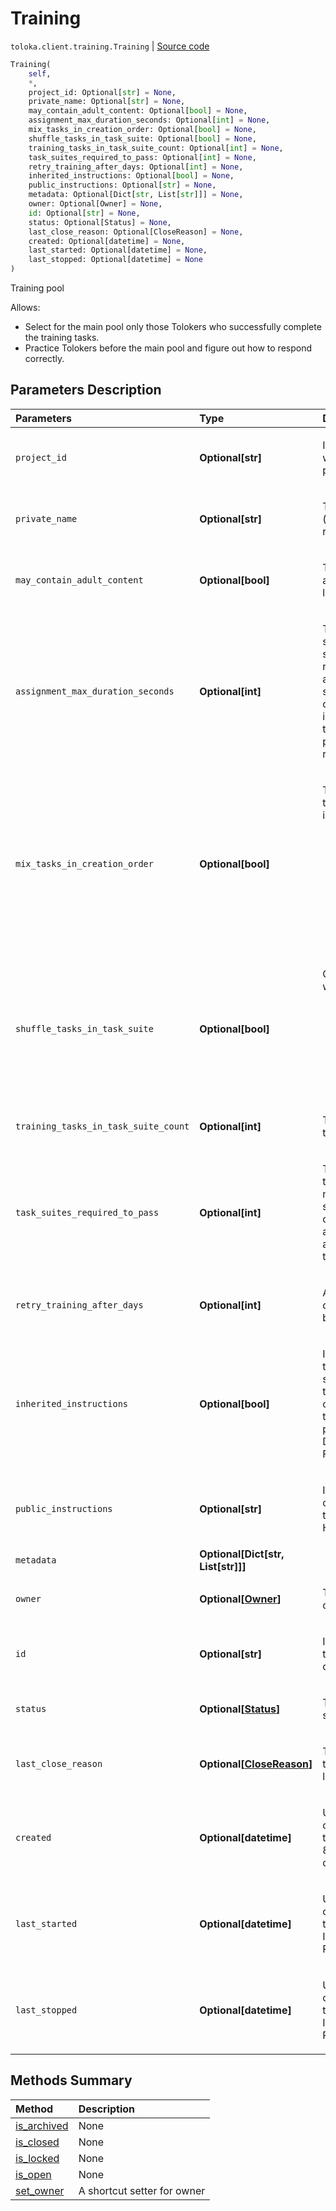 # Training
`toloka.client.training.Training` | [Source code](https://github.com/Toloka/toloka-kit/blob/v1.0.2/src/client/training.py#L11)

```python
Training(
    self,
    *,
    project_id: Optional[str] = None,
    private_name: Optional[str] = None,
    may_contain_adult_content: Optional[bool] = None,
    assignment_max_duration_seconds: Optional[int] = None,
    mix_tasks_in_creation_order: Optional[bool] = None,
    shuffle_tasks_in_task_suite: Optional[bool] = None,
    training_tasks_in_task_suite_count: Optional[int] = None,
    task_suites_required_to_pass: Optional[int] = None,
    retry_training_after_days: Optional[int] = None,
    inherited_instructions: Optional[bool] = None,
    public_instructions: Optional[str] = None,
    metadata: Optional[Dict[str, List[str]]] = None,
    owner: Optional[Owner] = None,
    id: Optional[str] = None,
    status: Optional[Status] = None,
    last_close_reason: Optional[CloseReason] = None,
    created: Optional[datetime] = None,
    last_started: Optional[datetime] = None,
    last_stopped: Optional[datetime] = None
)
```

Training pool


Allows:
 - Select for the main pool only those Tolokers who successfully complete the training tasks.
 - Practice Tolokers before the main pool and figure out how to respond correctly.

## Parameters Description

| Parameters | Type | Description |
| :----------| :----| :-----------|
`project_id`|**Optional\[str\]**|<p>ID of the project to which the training pool belongs.</p>
`private_name`|**Optional\[str\]**|<p>Training pool name (only visible to the requester).</p>
`may_contain_adult_content`|**Optional\[bool\]**|<p>The presence of adult content in learning tasks.</p>
`assignment_max_duration_seconds`|**Optional\[int\]**|<p>Time to complete a set of tasks in seconds. It is recommended to allocate at least 60 seconds for a set of tasks (taking into account the time for loading the page, sending responses).</p>
`mix_tasks_in_creation_order`|**Optional\[bool\]**|<p>The order in which tasks are included in sets:</p> <ul> <li>True - Default behavior. Include tasks in sets in the order they were loaded.</li> <li>False - Include tasks in sets in random order.</li> </ul>
`shuffle_tasks_in_task_suite`|**Optional\[bool\]**|<p>Order of tasks within the task set:</p> <ul> <li>true - Random. Default behavior.</li> <li>false - The order in which the tasks were loaded.</li> </ul>
`training_tasks_in_task_suite_count`|**Optional\[int\]**|<p>The number of tasks in the set.</p>
`task_suites_required_to_pass`|**Optional\[int\]**|<p>The number of task suites that must be successfully completed to assign a skill and access the main tasks.</p>
`retry_training_after_days`|**Optional\[int\]**|<p>After how many days the replay will become available.</p>
`inherited_instructions`|**Optional\[bool\]**|<p>Indicates whether to use a project statement. If training need their own instruction, then specify it in public_instructions. Default value - False.</p>
`public_instructions`|**Optional\[str\]**|<p>Instructions for completing training tasks. May contain HTML markup.</p>
`metadata`|**Optional\[Dict\[str, List\[str\]\]\]**|
`owner`|**Optional\[[Owner](toloka.client.owner.Owner.md)\]**|<p>Training pool owner.</p>
`id`|**Optional\[str\]**|<p>Internal ID of the training pool. Read only.</p>
`status`|**Optional\[[Status](toloka.client.training.Training.Status.md)\]**|<p>Training pool status. Read only.</p>
`last_close_reason`|**Optional\[[CloseReason](toloka.client.training.Training.CloseReason.md)\]**|<p>The reason the training pool was last closed.</p>
`created`|**Optional\[datetime\]**|<p>UTC date and time of creation of the training pool in ISO 8601 format. Read only.</p>
`last_started`|**Optional\[datetime\]**|<p>UTC date and time of the last start of the training pool in ISO 8601 format. Read only.</p>
`last_stopped`|**Optional\[datetime\]**|<p>UTC date and time of the last stop of the training pool in ISO 8601 format. Read only.</p>
## Methods Summary

| Method | Description |
| :------| :-----------|
[is_archived](toloka.client.training.Training.is_archived.md)| None
[is_closed](toloka.client.training.Training.is_closed.md)| None
[is_locked](toloka.client.training.Training.is_locked.md)| None
[is_open](toloka.client.training.Training.is_open.md)| None
[set_owner](toloka.client.training.codegen_setter_for_owner.md)| A shortcut setter for owner
